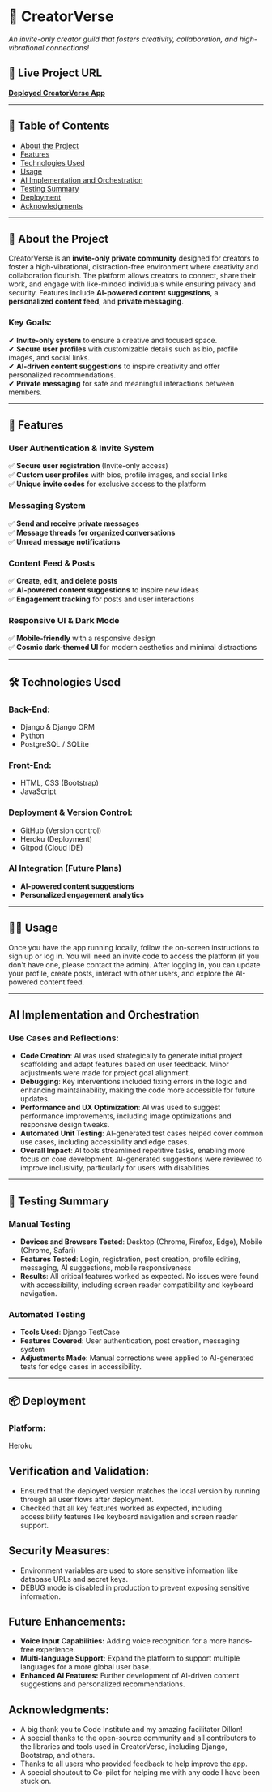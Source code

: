 # 🌌 CreatorVerse  

*An invite-only creator guild that fosters creativity, collaboration, and high-vibrational connections!*  

## 🔗 **Live Project URL**  
[**Deployed CreatorVerse App**](https://creaverse-813bebe0de8e.herokuapp.com/)

---

## 📖 **Table of Contents**  
- [About the Project](#about-the-project)  
- [Features](#features)  
- [Technologies Used](#technologies-used)  
- [Usage](#usage)  
- [AI Implementation and Orchestration](#ai-implementation-and-orchestration)  
- [Testing Summary](#testing-summary)  
- [Deployment](#deployment)  
- [Acknowledgments](#acknowledgments)

---

## 🎯 **About the Project**  
CreatorVerse is an **invite-only private community** designed for creators to foster a high-vibrational, distraction-free environment where creativity and collaboration flourish. The platform allows creators to connect, share their work, and engage with like-minded individuals while ensuring privacy and security. Features include **AI-powered content suggestions**, a **personalized content feed**, and **private messaging**.

### **Key Goals:**  
✔ **Invite-only system** to ensure a creative and focused space.  
✔ **Secure user profiles** with customizable details such as bio, profile images, and social links.  
✔ **AI-driven content suggestions** to inspire creativity and offer personalized recommendations.  
✔ **Private messaging** for safe and meaningful interactions between members.  

---

## 🌟 **Features**  

### **User Authentication & Invite System**  
✅ **Secure user registration** (Invite-only access)  
✅ **Custom user profiles** with bios, profile images, and social links  
✅ **Unique invite codes** for exclusive access to the platform  

### **Messaging System**  
✅ **Send and receive private messages**  
✅ **Message threads for organized conversations**  
✅ **Unread message notifications**  

### **Content Feed & Posts**  
✅ **Create, edit, and delete posts**  
✅ **AI-powered content suggestions** to inspire new ideas  
✅ **Engagement tracking** for posts and user interactions  

### **Responsive UI & Dark Mode**  
✅ **Mobile-friendly** with a responsive design  
✅ **Cosmic dark-themed UI** for modern aesthetics and minimal distractions  

---

## 🛠 **Technologies Used**  

### **Back-End:**  
- Django & Django ORM  
- Python  
- PostgreSQL / SQLite  

### **Front-End:**  
- HTML, CSS (Bootstrap)  
- JavaScript  

### **Deployment & Version Control:**  
- GitHub (Version control)  
- Heroku (Deployment)  
- Gitpod (Cloud IDE)  

### **AI Integration (Future Plans)**  
- **AI-powered content suggestions**  
- **Personalized engagement analytics**  

---

## 🧑‍💻 **Usage**  

Once you have the app running locally, follow the on-screen instructions to sign up or log in. You will need an invite code to access the platform (if you don't have one, please contact the admin). After logging in, you can update your profile, create posts, interact with other users, and explore the AI-powered content feed.

---

## **AI Implementation and Orchestration**  

### Use Cases and Reflections:
- **Code Creation**: AI was used strategically to generate initial project scaffolding and adapt features based on user feedback. Minor adjustments were made for project goal alignment.
- **Debugging**: Key interventions included fixing errors in the logic and enhancing maintainability, making the code more accessible for future updates.
- **Performance and UX Optimization**: AI was used to suggest performance improvements, including image optimizations and responsive design tweaks.
- **Automated Unit Testing**: AI-generated test cases helped cover common use cases, including accessibility and edge cases.
- **Overall Impact**: AI tools streamlined repetitive tasks, enabling more focus on core development. AI-generated suggestions were reviewed to improve inclusivity, particularly for users with disabilities.

---

## 🧪 **Testing Summary**  

### **Manual Testing**  
- **Devices and Browsers Tested**: Desktop (Chrome, Firefox, Edge), Mobile (Chrome, Safari)  
- **Features Tested**: Login, registration, post creation, profile editing, messaging, AI suggestions, mobile responsiveness  
- **Results**: All critical features worked as expected. No issues were found with accessibility, including screen reader compatibility and keyboard navigation.

### **Automated Testing**  
- **Tools Used**: Django TestCase  
- **Features Covered**: User authentication, post creation, messaging system  
- **Adjustments Made**: Manual corrections were applied to AI-generated tests for edge cases in accessibility.

---

## 📦 **Deployment**  

### Platform:  
Heroku  

## Verification and Validation:
- Ensured that the deployed version matches the local version by running through all user flows after deployment.
- Checked that all key features worked as expected, including accessibility features like keyboard navigation and screen reader support.

## Security Measures:
- Environment variables are used to store sensitive information like database URLs and secret keys.
- DEBUG mode is disabled in production to prevent exposing sensitive information.

## Future Enhancements:
- **Voice Input Capabilities:** Adding voice recognition for a more hands-free experience.
- **Multi-language Support:** Expand the platform to support multiple languages for a more global user base.
- **Enhanced AI Features:** Further development of AI-driven content suggestions and personalized recommendations.

## Acknowledgments:
- A big thank you to Code Institute and my amazing facilitator Dillon!
- A special thanks to the open-source community and all contributors to the libraries and tools used in CreatorVerse, including Django, Bootstrap, and others.
- Thanks to all users who provided feedback to help improve the app.
- A special shoutout to Co-pilot for helping me with any code I have been stuck on.

